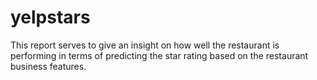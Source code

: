 # yelpstars
This report serves to give an insight on how well the restaurant is performing in terms of predicting the star rating based on the restaurant business features.
